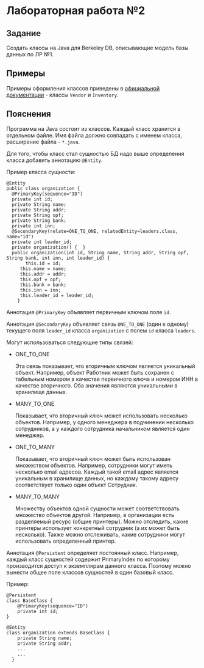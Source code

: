 # Лабораторная работа №2

## Задание

Создать классы на Java для Berkeley DB, описывающие модель базы данных по ЛР №1.

## Примеры

Примеры оформления классов приведены в [официальной документации](https://docs.oracle.com/cd/E17076_03/html/gsg/JAVA/dpl_example.html) - классы `Vendor` и `Inventory`.

## Пояснения

Программа на Java состоит из классов. Каждый класс хранится в отдельном файле. Имя файла должно совпадать с именем класса, расширение файла - `*.java`.

Для того, чтобы класс стал сущностью БД надо выше определения класса добавить аннотацию `@Entity`.

Пример класса сущности:
```
@Entity
public class organization {
  @PrimaryKey(sequence="ID")
  private int id;
  private String name;
  private String addr;
  private String opf;
  private String bank;
  private int inn;
  @SecondaryKey(relate=ONE_TO_ONE, relatedEntity=leaders.class, name="id") 
  private int leader_id;
  private organization() {  }  
  public organization(int id, String name, String addr, String opf, String bank, int inn, int leader_id) {
       this.id = id;
     this.name = name;
     this.addr = addr;
     this.opf = opf;
     this.bank = bank;
     this.inn = inn;
     this.leader_id = leader_id;
    }
```

Аннотация `@PrimaryKey` объявляет первичным ключом поле `id`.

Аннотация `@SecondaryKey` объявляет связь `ONE_TO_ONE` (один к одному) текущего поля `leader_id` класса `organization` с полем `id` класса `leaders`.

Могут использоваться следующие типы связей:

 - ONE_TO_ONE
 
    Эта связь показывает, что вторичным ключом является уникальный объект. Например, объект Работник может быть сохранен с табельным номером в качестве первичного ключа и номером ИНН в качестве вторичного. Оба значения являются уникальными в хранилище данных.
 
 - MANY_TO_ONE

    Показывает, что вторичный ключ может использовать несколько объектов. Например, у одного менеджера в подчинении несколько сотрудников, а у каждого сотрудника начальником является один менеджер.
 
 - ONE_TO_MANY
 
    Показывает, что вторичный ключ может быть использован множеством объектов. Например, сотрудники могут иметь несколько email адресов. Каждый такой email адрес является уникальным в хранилище данных, но каждому такому адресу соответствует только один объект Сотрудник.
 
 - MANY_TO_MANY

    Множеству объектов одной сущности может соответствовать множество объектов другой. Например, в организации есть разделяемый ресурс (общие принтеры). Можно отследить, какие принтеры использует конкретный сотрудник (а их может быть несколько). Также можно отслеживать, какие сотрудники могут использовать определенный принтер.

Аннотация `@Persistent` определяет постоянный класс. Например, каждый класс сущностей содержит PrimaryIndex по которому производится доступ к экземплярам данного класса. Поэтому можно вынести общее поле классов сущностей в один базовый класс.

Пример:
```
@Persistent
class BaseClass {
    @PrimaryKey(sequence="ID")
    private int id;
}

@Entity
class organization extends BaseClass {
    private String name;
    private String addr;
    ...
    ...
  }
```

